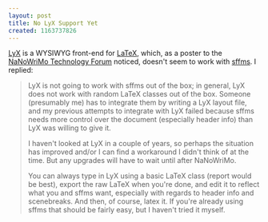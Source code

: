 ```yaml
---
layout: post
title: No LyX Support Yet
created: 1163737826
---
```

[LyX](http://www.lyx.org/) is a WYSIWYG front-end for [LaTeX](http://www.latex-project.org/), which, as a poster to the [NaNoWriMo Technology Forum](http://www.nanowrimo.org/modules/newbb/viewtopic.php?topic_id=1533) noticed, doesn't seem to work with [sffms](/sffms/).  I replied:

> LyX is not going to work with sffms out of the box; in general, LyX does not work with random LaTeX classes out of the box. Someone (presumably me) has to integrate them by writing a LyX layout file, and my previous attempts to integrate with LyX failed because sffms needs more control over the document (especially header info) than LyX was willing to give it.<!--break-->
>
> I haven't looked at LyX in a couple of years, so perhaps the situation has improved and/or I can find a workaround I didn't think of at the time. But any upgrades will have to wait until after NaNoWriMo.
>
> You can always type in LyX using a basic LaTeX class (report would be best), export the raw LaTeX when you're done, and edit it to reflect what you and sffms want, especially with regards to header info and scenebreaks. And then, of course, latex it. If you're already using sffms that should be fairly easy, but I haven't tried it myself.
